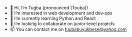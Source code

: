 - 👋 Hi, I’m Tugba (pronounced [Touba])
- 👀 I’m interested in web development and dev-ops
- 🌱 I’m currently learning Python and React
- 💞️ I’m looking to collaborate on junior-level projects
- 📫 You can contact me on tuubabuyukbese@yahoo.com

<!---
sevorbeupstry/sevorbeupstry is a ✨ special ✨ repository because its `README.md` (this file) appears on your GitHub profile.
You can click the Preview link to take a look at your changes.
--->
